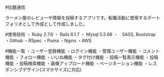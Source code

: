 #拉麺通信

ラーメン屋のレビューや情報を投稿するアプリです。転職活動に使用するポートフォリオとして作成として作成しました。



#使用技術
・ Ruby 2.7.6
・ Rails 6.1.7
・ Mysql 5.5.68
・　SASS, Bootstrap
・Github
・RSpec
・Puma
・Nginx
・AWS

#機能一覧
・ユーザー登録機能
・ログイン機能
・管理ユーザー機能
・コメント機能
・フォロー機能
・いいね機能
・タグ付け機能
・投稿一覧表示機能
・投稿機能
・投稿検索機能
・画像アップロード機能
・ページネーション機能
・レスポンシブデザイン(スマホサイズに対応)
